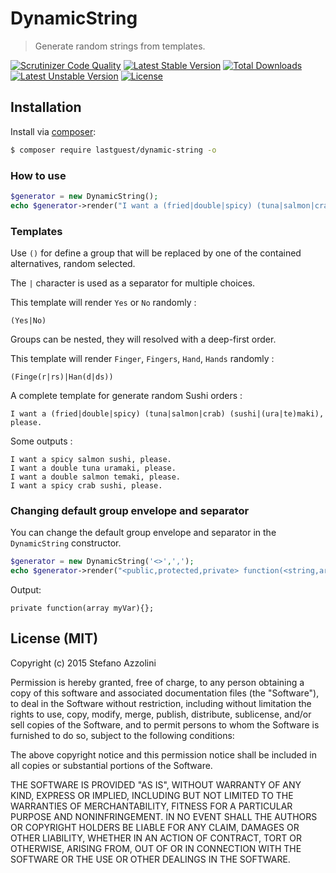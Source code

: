 # DynamicString

> Generate random strings from templates.

[![Scrutinizer Code Quality](https://scrutinizer-ci.com/g/lastguest/DynamicString/badges/quality-score.png?b=master)](https://scrutinizer-ci.com/g/lastguest/DynamicString/?branch=master)
[![Latest Stable Version](https://poser.pugx.org/lastguest/dynamic-string/v/stable.svg)](https://packagist.org/packages/lastguest/dynamic-string) [![Total Downloads](https://poser.pugx.org/lastguest/dynamic-string/downloads.svg)](https://packagist.org/packages/lastguest/dynamic-string) [![Latest Unstable Version](https://poser.pugx.org/lastguest/dynamic-string/v/unstable.svg)](https://packagist.org/packages/lastguest/dynamic-string) [![License](https://poser.pugx.org/lastguest/dynamic-string/license.svg)](https://packagist.org/packages/lastguest/dynamic-string)

## Installation

Install via [composer](https://getcomposer.org/download/):

```bash
$ composer require lastguest/dynamic-string -o
```

### How to use

```php
$generator = new DynamicString();
echo $generator->render("I want a (fried|double|spicy) (tuna|salmon|crab) (sushi|(ura|te)maki), please.");
```

### Templates

Use `()` for define a group that will be replaced by one of the contained alternatives, random selected.

The `|` character is used as a separator for multiple choices.


This template will render `Yes` or `No` randomly :

```
(Yes|No)
```

Groups can be nested, they will resolved with a deep-first order.

This template will render `Finger`, `Fingers`, `Hand`, `Hands` randomly :

```
(Finge(r|rs)|Han(d|ds))
```

A complete template for generate random Sushi orders :

```
I want a (fried|double|spicy) (tuna|salmon|crab) (sushi|(ura|te)maki), please.
```

Some outputs :

```
I want a spicy salmon sushi, please.
I want a double tuna uramaki, please.
I want a double salmon temaki, please.
I want a spicy crab sushi, please.
```

### Changing default group envelope and separator

You can change the default group envelope and separator in the `DynamicString` constructor.

```php
$generator = new DynamicString('<>',',');
echo $generator->render("<public,protected,private> function(<string,array,callable> myVar){};");
```

Output:

```
private function(array myVar){};
```

## License (MIT)

Copyright (c) 2015 Stefano Azzolini

Permission is hereby granted, free of charge, to any person
obtaining a copy of this software and associated documentation
files (the "Software"), to deal in the Software without
restriction, including without limitation the rights to use,
copy, modify, merge, publish, distribute, sublicense, and/or sell
copies of the Software, and to permit persons to whom the
Software is furnished to do so, subject to the following
conditions:

The above copyright notice and this permission notice shall be
included in all copies or substantial portions of the Software.

THE SOFTWARE IS PROVIDED "AS IS", WITHOUT WARRANTY OF ANY KIND,
EXPRESS OR IMPLIED, INCLUDING BUT NOT LIMITED TO THE WARRANTIES
OF MERCHANTABILITY, FITNESS FOR A PARTICULAR PURPOSE AND
NONINFRINGEMENT. IN NO EVENT SHALL THE AUTHORS OR COPYRIGHT
HOLDERS BE LIABLE FOR ANY CLAIM, DAMAGES OR OTHER LIABILITY,
WHETHER IN AN ACTION OF CONTRACT, TORT OR OTHERWISE, ARISING
FROM, OUT OF OR IN CONNECTION WITH THE SOFTWARE OR THE USE OR
OTHER DEALINGS IN THE SOFTWARE.
